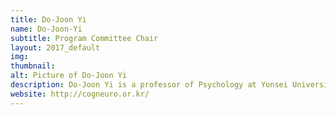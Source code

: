 ```yaml
---
title: Do-Joon Yi
name: Do-Joon-Yi
subtitle: Program Committee Chair
layout: 2017_default
img: 
thumbnail: 
alt: Picture of Do-Joon Yi
description: Do-Joon Yi is a professor of Psychology at Yonsei University. 
website: http://cogneuro.or.kr/
---
```

